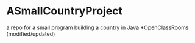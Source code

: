 # ASmallCountryProject
a repo for a small program building a country in Java *OpenClassRooms (modified/updated)

